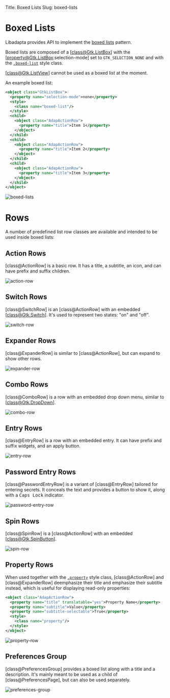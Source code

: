 Title: Boxed Lists
Slug: boxed-lists

# Boxed Lists

Libadapta provides API to implement the [boxed lists](https://developer.gnome.org/hig/patterns/containers/boxed-lists.html)
pattern.

Boxed lists are composed of a [class@Gtk.ListBox] with the
[property@Gtk.ListBox:selection-mode] set to `GTK_SELECTION_NONE` and with the
[`.boxed-list`](style-classes.html#boxed-lists-cards) style class.

[class@Gtk.ListView] cannot be used as a boxed list at the moment.

An example boxed list:

```xml
<object class="GtkListBox">
  <property name="selection-mode">none</property>
  <style>
    <class name="boxed-list"/>
  </style>
  <child>
    <object class="AdapActionRow">
      <property name="title">Item 1</property>
    </object>
  </child>
  <child>
    <object class="AdapActionRow">
      <property name="title">Item 2</property>
    </object>
  </child>
  <child>
    <object class="AdapActionRow">
      <property name="title">Item 3</property>
    </object>
  </child>
</object>
```

<picture>
  <source srcset="boxed-lists-dark.png" media="(prefers-color-scheme: dark)">
  <img src="boxed-lists.png" alt="boxed-lists">
</picture>

# Rows

A number of predefined list row classes are available and intended to be used
inside boxed lists:

## Action Rows

[class@ActionRow] is a basic row. It has a title, a subtitle, an icon, and can
have prefix and suffix children.

<picture>
  <source srcset="action-row-dark.png" media="(prefers-color-scheme: dark)">
  <img src="action-row.png" alt="action-row">
</picture>

## Switch Rows

[class@SwitchRow] is an [class@ActionRow] with an embedded [class@Gtk.Switch].
It's used to represent two states: "on" and "off".

<picture>
  <source srcset="switch-row-dark.png" media="(prefers-color-scheme: dark)">
  <img src="switch-row.png" alt="switch-row">
</picture>

## Expander Rows

[class@ExpanderRow] is similar to [class@ActionRow], but can expand to show
other rows.

<picture>
  <source srcset="expander-row-dark.png" media="(prefers-color-scheme: dark)">
  <img src="expander-row.png" alt="expander-row">
</picture>

## Combo Rows

[class@ComboRow] is a row with an embedded drop down menu, similar to
[class@Gtk.DropDown].

<picture>
  <source srcset="combo-row-dark.png" media="(prefers-color-scheme: dark)">
  <img src="combo-row.png" alt="combo-row">
</picture>

## Entry Rows

[class@EntryRow] is a row with an embedded entry. It can have prefix and suffix
widgets, and an apply button.

<picture>
  <source srcset="entry-row-dark.png" media="(prefers-color-scheme: dark)">
  <img src="entry-row.png" alt="entry-row">
</picture>

## Password Entry Rows

[class@PasswordEntryRow] is a variant of [class@EntryRow] tailored for entering
secrets. It conceals the text and provides a button to show it, along with a
<kbd>Caps Lock</kbd> indicator.

<picture>
  <source srcset="password-entry-row-dark.png" media="(prefers-color-scheme: dark)">
  <img src="password-entry-row.png" alt="password-entry-row">
</picture>

## Spin Rows

[class@SpinRow] is a [class@ActionRow] with an embedded
[class@Gtk.SpinButton].

<picture>
  <source srcset="spin-row-dark.png" media="(prefers-color-scheme: dark)">
  <img src="spin-row.png" alt="spin-row">
</picture>

## Property Rows

When used together with the [`.property`](style-classes.html#property-rows)
style class, [class@ActionRow] and [class@ExpanderRow] deemphasize their title
and emphasize their subtitle instead, which is useful for displaying read-only
properties:

```xml
<object class="AdapActionRow">
  <property name="title" translatable="yes">Property Name</property>
  <property name="subtitle">Value</property>
  <property name="subtitle-selectable">True</property>
  <style>
    <class name="property"/>
  </style>
</object>
```

<picture>
  <source srcset="property-row-dark.png" media="(prefers-color-scheme: dark)">
  <img src="property-row.png" alt="property-row">
</picture>

## Preferences Group

[class@PreferencesGroup] provides a boxed list along with a title and a
description. It's mainly meant to be used as a child of [class@PreferencesPage],
but can also be used separately.

<picture>
  <source srcset="preferences-group-dark.png" media="(prefers-color-scheme: dark)">
  <img src="preferences-group.png" alt="preferences-group">
</picture>
